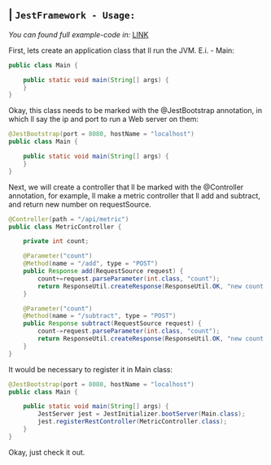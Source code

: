 ## | `JestFramework - Usage:`
*You can found full example-code in:* [LINK](https://github.com/suuft/JestFramework/tree/master/src/test/java/net/jest/test)

First, lets create an application class that ll run the JVM. E.i. - Main:
```java
public class Main {

    public static void main(String[] args) {
    }
}
```
Okay, this class needs to be marked with the @JestBootstrap annotation, in which ll say the ip and port to run a Web server on them:
```java
@JestBootstrap(port = 8080, hostName = "localhost")
public class Main {

    public static void main(String[] args) {
    }
}
```
Next, we will create a controller that ll be marked with the @Controller annotation, for example, ll make a metric controller that ll add and subtract, and return new number on requestSource.
```java
@Controller(path = "/api/metric")
public class MetricController {

    private int count;

    @Parameter("count")
    @Method(name = "/add", type = "POST")
    public Response add(RequestSource request) {
        count+=request.parseParameter(int.class, "count");
        return ResponseUtil.createResponse(ResponseUtil.OK, "new count = " + count);
    }

    @Parameter("count")
    @Method(name = "/subtract", type = "POST")
    public Response subtract(RequestSource request) {
        count-=request.parseParameter(int.class, "count");
        return ResponseUtil.createResponse(ResponseUtil.OK, "new count = " + count);
    }
}
```
It would be necessary to register it in Main class:
```java
@JestBootstrap(port = 8080, hostName = "localhost")
public class Main {

    public static void main(String[] args) {
        JestServer jest = JestInitializer.bootServer(Main.class);
        jest.registerRestController(MetricController.class);
    }
}
```
Okay, just check it out.